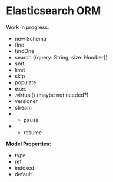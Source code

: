 Elasticsearch ORM
=================

Work in progress.

* new Schema
* find
* findOne
* search ({query: String, size: Number})
* sort
* limit
* skip
* populate
* exec
* .virtual() (maybe not needed?)
* versioner
* stream
* * pause
* * resume

**Model Properties:**

* type
* ref
* indexed
* default
